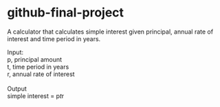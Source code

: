 # github-final-project
A calculator that calculates simple interest given principal, annual rate of interest and time period in years.</br>

Input:</br>
   p, principal amount</br>
   t, time period in years</br>
   r, annual rate of interest</br>
</br>
Output</br>
   simple interest = p*t*r

